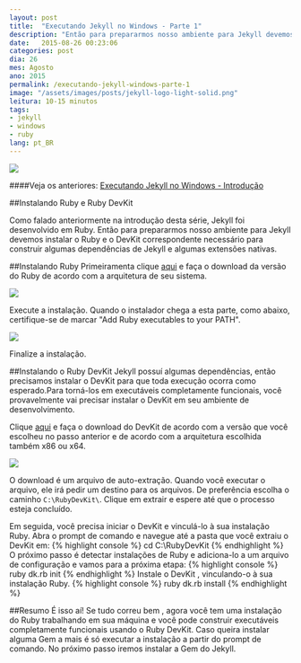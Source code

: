 ```yaml
---
layout: post
title:  "Executando Jekyll no Windows - Parte 1"
description: "Então para prepararmos nosso ambiente para Jekyll devemos instalar o Ruby e o DevKit correspondente necessário para construir algumas dependências de Jekyll e algumas extensões nativas."
date:   2015-08-26 00:23:06
categories: post 
dia: 26
mes: Agosto
ano: 2015
permalink: /executando-jekyll-windows-parte-1
image: "/assets/images/posts/jekyll-logo-light-solid.png"
leitura: 10-15 minutos
tags:
- jekyll
- windows
- ruby
lang: pt_BR
---
```


<p class="thumbnaill-post-70">
	<img src="{{ site.url }}/assets/images/posts/jekyll-logo-light-solid.png"/>
</p> 
	
####Veja os anteriores:
[Executando Jekyll no Windows - Introdução]({{site.url}}/executando-jekyll-windows-introducao/)

##Instalando Ruby e Ruby DevKit

Como falado anteriormente na introdução desta série, Jekyll foi desenvolvido em Ruby. Então para prepararmos nosso ambiente para Jekyll
devemos instalar o Ruby e o DevKit correspondente necessário para construir algumas dependências de Jekyll e algumas extensões nativas.

##Instalando Ruby
Primeiramenta clique [aqui](http://rubyinstaller.org/downloads/) e faça o download da versão do Ruby de acordo com a arquitetura de seu sistema.

<p class="thumbnaill-post-50">
	<img src="{{ site.url }}/assets/images/posts/ruby-download-1.PNG"/>
</p> 

Execute a instalação. Quando o instalador chega a esta parte, como abaixo, certifique-se de marcar "Add Ruby executables to your PATH".
	
<p class="thumbnaill-post-50">
	<img src="{{ site.url }}/assets/images/posts/ruby-download-2.PNG"/>
</p> 

Finalize a instalação.

##Instalando o Ruby DevKit
Jekyll possuí algumas dependências, então precisamos instalar o DevKit para que toda execução ocorra como esperado.Para torná-los em executáveis ​​completamente funcionais, 
você provavelmente vai precisar instalar o DevKit em seu ambiente de desenvolvimento.

Clique [aqui](http://rubyinstaller.org/downloads/) e faça o download do DevKit de acordo com a versão que você escolheu no passo anterior
e de acordo com a arquitetura escolhida também x86 ou x64.

<p class="thumbnaill-post-50">
	<img src="{{ site.url }}/assets/images/posts/ruby-download-3.PNG"/>
</p> 

O download é um arquivo de auto-extração. Quando você executar o arquivo, ele irá pedir um destino para os arquivos. De preferência 
escolha o caminho `C:\RubyDevKit\`. Clique em extrair e espere até que o processo esteja concluído.

Em seguida, você precisa iniciar o DevKit e vinculá-lo à sua instalação Ruby. 
Abra o prompt de comando e navegue até a pasta que você extraiu o DevKit em: 
{% highlight console %}
cd C:\RubyDevKit
{% endhighlight %}
O próximo passo é detectar instalações de Ruby e adiciona-lo a um arquivo de configuração e vamos para a próxima etapa:
{% highlight console %}
ruby dk.rb init
{% endhighlight %}
Instale o DevKit , vinculando-o à sua instalação Ruby.
{% highlight console %}
ruby dk.rb install
{% endhighlight %}

##Resumo
É isso aí! Se tudo correu bem , agora você tem uma instalação do Ruby trabalhando em sua máquina e você 
pode construir executáveis ​​completamente funcionais usando o Ruby DevKit.
Caso queira instalar alguma Gem a mais é só executar a instalação a partir do prompt de comando.
No próximo passo iremos instalar a Gem do Jekyll.